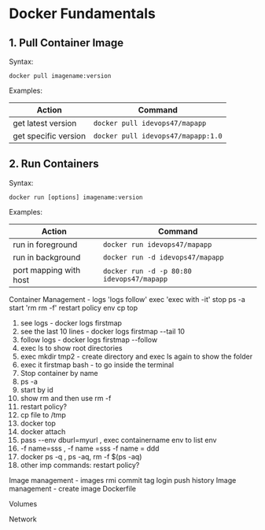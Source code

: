 # Docker Fundamentals

## 1. Pull Container Image
Syntax:
```
docker pull imagename:version
```
Examples: 

| Action        | Command       | 
|-------------  | ------------- |
|get latest version| ```docker pull idevops47/mapapp``` |
|get specific version| ```docker pull idevops47/mapapp:1.0``` |

## 2. Run Containers
Syntax:
```
docker run [options] imagename:version
```
Examples: 

| Action        | Command       | 
|-------------  | ------------- |
|run in foreground| ```docker run idevops47/mapapp``` |
|run in background| ```docker run -d idevops47/mapapp``` |
|port mapping with host| ```docker run -d -p 80:80 idevops47/mapapp``` |




Container Management - logs 'logs follow' exec 'exec with -it' stop ps -a start 'rm rm -f' restart policy env cp top 

1. see logs - docker logs firstmap
2. see the last 10 lines - docker logs firstmap --tail 10
3. follow logs - docker logs firstmap --follow
4. exec ls to show root directories
5. exec mkdir tmp2 - create directory and exec ls again to show the folder
6. exec it firstmap bash - to go inside the terminal
7. Stop container by name
8. ps -a
9. start by id
10. show rm and then use rm -f
11. restart policy?
12. cp file to /tmp
13. docker top
14. docker attach
15. pass --env dburl=myurl , exec containername env to list env 
15. -f name=sss , -f name =sss -f name = ddd
15. docker ps -q , ps -aq, rm -f $(ps -aq)
14. other imp commands: restart policy?



Image management - images rmi commit tag login push history
Image management - create image Dockerfile

Volumes

Network




